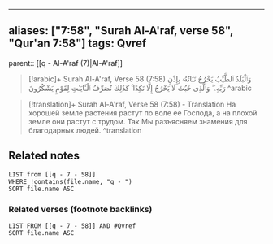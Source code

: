 
---
aliases: ["7:58", "Surah Al-A'raf, verse 58", "Qur'an 7:58"]
tags: Qvref
---

parent:: [[q - Al-A'raf (7)|Al-A'raf]]

> [!arabic]+ Surah Al-A'raf, Verse 58 (7:58)
> <span class="quran-arabic">وَٱلْبَلَدُ ٱلطَّيِّبُ يَخْرُجُ نَبَاتُهُۥ بِإِذْنِ رَبِّهِۦ ۖ وَٱلَّذِى خَبُثَ لَا يَخْرُجُ إِلَّا نَكِدًا ۚ كَذَٰلِكَ نُصَرِّفُ ٱلْـَٔايَـٰتِ لِقَوْمٍ يَشْكُرُونَ</span>
^arabic

> [!translation]+ Surah Al-A'raf, Verse 58 (7:58) - Translation
> На хорошей земле растения растут по воле ее Господа, а на плохой земле они растут с трудом. Так Мы разъясняем знамения для благодарных людей.
^translation



## Related notes
```dataview
LIST from [[q - 7 - 58]]
WHERE !contains(file.name, "q - ")
SORT file.name ASC
```

### Related verses (footnote backlinks)
```dataview
LIST FROM [[q - 7 - 58]] AND #Qvref
SORT file.name ASC
```

